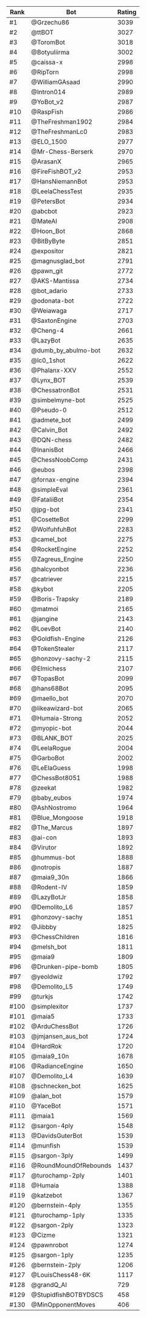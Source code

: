 Rank|Bot|Rating
---|---|---
#1|@Grzechu86|3039
#2|@ttBOT|3027
#3|@ToromBot|3018
#4|@Botyuliirma|3002
#5|@caissa-x|2998
#6|@RipTorn|2998
#7|@WilliamGAsaad|2990
#8|@Intron014|2989
#9|@YoBot_v2|2987
#10|@RaspFish|2986
#11|@TheFreshman1902|2984
#12|@TheFreshmanLc0|2983
#13|@ELO_1500|2977
#14|@Mr-Chess-Berserk|2970
#15|@ArasanX|2965
#16|@FireFishBOT_v2|2953
#17|@HansNiemannBot|2953
#18|@LeelaChessTest|2935
#19|@PetersBot|2934
#20|@abcbot|2923
#21|@MateAI|2908
#22|@Hoon_Bot|2868
#23|@BitByByte|2851
#24|@expositor|2821
#25|@magnusglad_bot|2791
#26|@pawn_git|2772
#27|@AKS-Mantissa|2734
#28|@bot_adario|2733
#29|@odonata-bot|2722
#30|@Weiawaga|2717
#31|@SaxtonEngine|2703
#32|@Cheng-4|2661
#33|@LazyBot|2635
#34|@dumb_by_abulmo-bot|2632
#35|@lc0_1shot|2622
#36|@Phalanx-XXV|2552
#37|@Lynx_BOT|2539
#38|@ChessatronBot|2531
#39|@simbelmyne-bot|2525
#40|@Pseudo-0|2512
#41|@admete_bot|2499
#42|@Calvin_Bot|2492
#43|@DQN-chess|2482
#44|@InanisBot|2466
#45|@ChessNoobComp|2431
#46|@eubos|2398
#47|@fornax-engine|2394
#48|@simpleEval|2361
#49|@FataliiBot|2354
#50|@jpg-bot|2341
#51|@CosetteBot|2299
#52|@WolfuhfuhBot|2283
#53|@camel_bot|2275
#54|@RocketEngine|2252
#55|@Zagreus_Engine|2250
#56|@halcyonbot|2236
#57|@catriever|2215
#58|@kybot|2205
#59|@Boris-Trapsky|2189
#60|@matmoi|2165
#61|@jangine|2143
#62|@LoevBot|2140
#63|@Goldfish-Engine|2126
#64|@TokenStealer|2117
#65|@honzovy-sachy-2|2115
#66|@Elmichess|2107
#67|@TopasBot|2099
#68|@hans68Bot|2095
#69|@maello_bot|2070
#70|@likeawizard-bot|2065
#71|@Humaia-Strong|2052
#72|@myopic-bot|2044
#73|@BLANK_BOT|2025
#74|@LeelaRogue|2004
#75|@GarboBot|2002
#76|@LeElaGuess|1998
#77|@ChessBot8051|1988
#78|@zeekat|1982
#79|@baby_eubos|1974
#80|@AshNostromo|1964
#81|@Blue_Mongoose|1918
#82|@The_Marcus|1897
#83|@ai-con|1893
#84|@Virutor|1892
#85|@hummus-bot|1888
#86|@notropis|1887
#87|@maia9_30n|1866
#88|@Rodent-IV|1859
#89|@LazyBotJr|1858
#90|@Demolito_L6|1857
#91|@honzovy-sachy|1851
#92|@Jibbby|1825
#93|@ChessChildren|1816
#94|@melsh_bot|1811
#95|@maia9|1809
#96|@Drunken-pipe-bomb|1805
#97|@yeoldwiz|1792
#98|@Demolito_L5|1749
#99|@turkjs|1742
#100|@simplexitor|1737
#101|@maia5|1733
#102|@ArduChessBot|1726
#103|@jmjansen_aus_bot|1724
#104|@HardRok|1720
#105|@maia9_10n|1678
#106|@RadianceEngine|1650
#107|@Demolito_L4|1639
#108|@schnecken_bot|1625
#109|@alan_bot|1579
#110|@YaceBot|1571
#111|@maia1|1569
#112|@sargon-4ply|1548
#113|@DavidsGuterBot|1539
#114|@munfish|1539
#115|@sargon-3ply|1499
#116|@RoundMoundOfRebounds|1437
#117|@turochamp-2ply|1401
#118|@Humaia|1388
#119|@katzebot|1367
#120|@bernstein-4ply|1355
#121|@turochamp-1ply|1335
#122|@sargon-2ply|1323
#123|@Cizme|1321
#124|@pawnrobot|1274
#125|@sargon-1ply|1235
#126|@bernstein-2ply|1206
#127|@LouisChess48-6K|1117
#128|@grandQ_AI|729
#129|@StupidfishBOTBYDSCS|458
#130|@MinOpponentMoves|406
